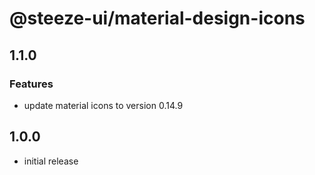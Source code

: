 # @steeze-ui/material-design-icons

## 1.1.0

### Features

- update material icons to version 0.14.9

## 1.0.0

- initial release
